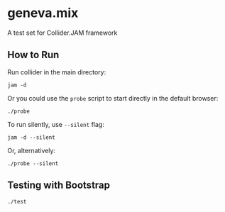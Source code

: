# geneva.mix

A test set for Collider.JAM framework

## How to Run

Run collider in the main directory:

```
jam -d
```

Or you could use the ```probe``` script to start directly in the default browser:

```
./probe
```

To run silently, use ```--silent``` flag:

```
jam -d --silent
```

Or, alternatively:

```
./probe --silent
```




## Testing with Bootstrap

```
./test
```
